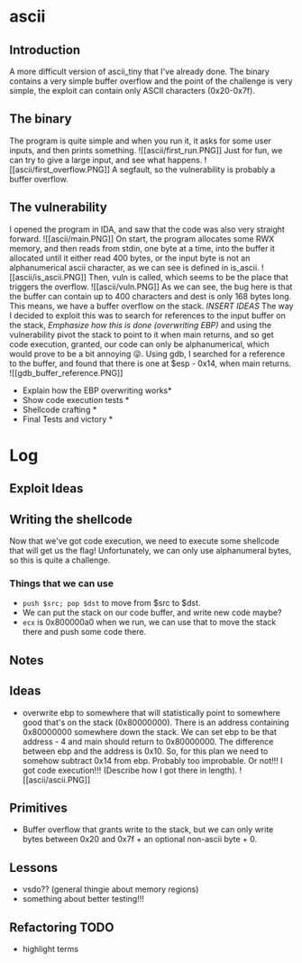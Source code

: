 # ascii
## Introduction
A more difficult version of ascii_tiny that I've already done. The binary contains a very simple buffer overflow and the point of the challenge is very simple, the exploit can contain only ASCII characters (0x20-0x7f).
## The binary
The program is quite simple and when you run it, it asks for some user inputs, and then prints something.
![[ascii/first_run.PNG]]
Just for fun, we can try to give a large input, and see what happens.
![[ascii/first_overflow.PNG]]
A segfault, so the vulnerability is probably a buffer overflow.
## The vulnerability
I opened the program in IDA, and saw that the code was also very straight forward.
![[ascii/main.PNG]]
On start, the program allocates some RWX memory, and then reads from stdin, one byte at a time, into the buffer it allocated until it either read 400 bytes, or the input byte is not an alphanumerical ascii character, as we can see is defined in is_ascii.
![[ascii/is_ascii.PNG]]
Then, vuln is called, which seems to be the place that triggers the overflow.
![[ascii/vuln.PNG]]
As we can see, the bug here is that the buffer can contain up to 400 characters and dest is only 168 bytes long. This means, we have a buffer overflow on the stack.
*INSERT IDEAS*
The way I decided to exploit this was to search for references to the input buffer on the stack, *Emphasize how this is done (overwriting EBP)* and using the vulnerability pivot the stack to point to it when main returns, and so get code execution, granted, our code can only be alphanumerical, which would prove to be a bit annoying 😜. Using gdb, I searched for a reference to the buffer, and found that there is one at $esp - 0x14, when main returns.
![[gdb_buffer_reference.PNG]]
* Explain how the EBP overwriting works*
* Show code execution tests *
* Shellcode crafting *
* Final Tests and victory *






# Log
## Exploit Ideas
## Writing the shellcode
Now that we've got code execution, we need to execute some shellcode that will get us the flag! Unfortunately, we can only use alphanumeral bytes, so this is quite a challenge.
### Things that we can use
- ```push $src; pop $dst``` to move from $src to $dst.
- We can put the stack on our code buffer, and write new code maybe?
- ```ecx``` is 0x800000a0 when we run, we can use that to move the stack there and push some code there.

## Notes
## Ideas
- overwrite ebp to somewhere that will statistically point to somewhere good that's on the stack (0x80000000). There is an address containing 0x80000000 somewhere down the stack. We can set ebp to be that address - 4 and main should return to 0x80000000. The difference between ebp and the address is 0x10. So, for this plan we need to somehow subtract 0x14 from ebp. Probably too improbable. Or not!!! I got code execution!!! (Describe how I got there in length). ![[ascii/ascii.PNG]]
## Primitives
- Buffer overflow that grants write to the stack, but we can only write bytes between 0x20 and 0x7f + an optional non-ascii byte + 0.

## Lessons
- vsdo?? (general thingie about memory regions)
- something about better testing!!!

## Refactoring TODO
- highlight terms